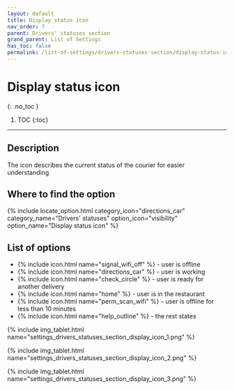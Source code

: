 ```yaml
---
layout: default
title: Display status icon
nav_order: 7
parent: Drivers' statuses section
grand_parent: List of Settings
has_toc: false
permalink: /list-of-settings/drivers-statuses-section/display-status-icon
---
```


# Display status icon
{: .no_toc }

1. TOC
{:toc}

---

## Description
The icon describes the current status of the courier for easier understanding

## Where to find the option
{% include locate_option.html category_icon="directions_car" category_name="Drivers' statuses" option_icon="visibility" option_name="Display status icon" %}

## List of options
- {% include icon.html name="signal_wifi_off" %} - user is offline
- {% include icon.html name="directions_car" %} - user is working
- {% include icon.html name="check_circle" %} - user is ready for another delivery
- {% include icon.html name="home" %} - user is in the restaurant
- {% include icon.html name="perm_scan_wifi" %} - user is offline for less than 10 minutes
- {% include icon.html name="help_outline" %} - the rest states


{% include img_tablet.html name="settings_drivers_statuses_section_display_icon_1.png" %}

{% include img_tablet.html name="settings_drivers_statuses_section_display_icon_2.png" %}

{% include img_tablet.html name="settings_drivers_statuses_section_display_icon_3.png" %}
